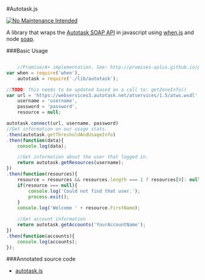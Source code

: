 #Autotask.js

[![No Maintenance Intended](http://unmaintained.tech/badge.svg)](http://unmaintained.tech/)

A library that wraps the [Autotask SOAP API](https://www.autotask.net/help/content/Userguides/T_WebServicesAPIv1_5.pdf) in javascript using [when.js](https://github.com/cujojs/when) and node [soap](https://www.npmjs.org/package/soap). 

###Basic Usage

```javascript

	//Promise/A+ implementation. See: http://promises-aplus.github.io/promises-spec/
var when = require('when'), 
	autotask = require('./lib/autotask'); 

//TODO: This needs to be updated based on a call to: getZoneInfo()
var url = 'https://webservices3.autotask.net/atservices/1.5/atws.wsdl',
	username = 'username', 
	password = 'password',
	resource = null; 

autotask.connect(url, username, password)
//Get information on our usage stats. 
.then(autotask.getThresholdAndUsageInfo) 
.then(function(data){
	console.log(data);

	//Get information about the user that logged in.
	return autotask.getResources(username); 
})
.then(function(resources){
	resource = resources && resources.length === 1 ? resources[0]: null;
	if(resource === null){
		console.log('Could not find that user.');
		process.exit(); 
	} 
	console.log('Welcome ' + resource.FirstName);

	//Get account information 
	return autotask.getAccounts('YourAccountName');
})
.then(function(accounts){
	console.log(accounts); 
});

```



###Annotated source code

 - [autotask.js](http://htmlpreview.github.io/?https://github.com/BrandonBoone/Autotask.js/blob/master/docs/autotask.html)